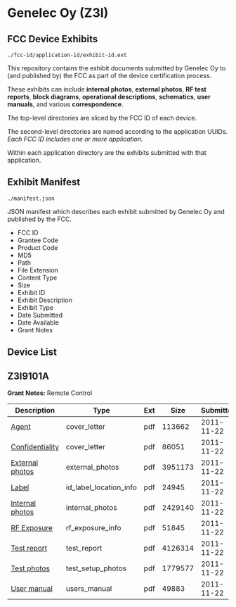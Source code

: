 # Genelec Oy (Z3I)
## FCC Device Exhibits

```
./fcc-id/application-id/exhibit-id.ext
```

This repository contains the exhibit documents submitted by Genelec Oy to (and published by) the FCC as part of the device certification process.

These exhibits can include **internal photos**, **external photos**, **RF test reports**, **block diagrams**, **operational descriptions**, **schematics**, **user manuals**, and various **correspondence**.

The top-level directories are sliced by the FCC ID of each device.

The second-level directories are named according to the application UUIDs. *Each FCC ID includes one or more application.*

Within each application directory are the exhibits submitted with that application. 

## Exhibit Manifest

```
./manifest.json
```

JSON manifest which describes each exhibit submitted by Genelec Oy and published by the FCC.

- FCC ID
- Grantee Code
- Product Code
- MD5
- Path
- File Extension
- Content Type
- Size
- Exhibit ID
- Exhibit Description
- Exhibit Type
- Date Submitted
- Date Available
- Grant Notes

## Device List
## Z3I9101A
**Grant Notes:** Remote Control

| Description | Type | Ext | Size | Submitted | Available |
| ----------- | ---- | --- | ---- | --------- | --------- |
| [Agent](Z3I9101A/ba1e607d297e1a49b9857d0473ec4065/1585545.pdf) | cover_letter | pdf | 113662 | 2011-11-22 | 2011-11-22 |
| [Confidentiality](Z3I9101A/ba1e607d297e1a49b9857d0473ec4065/1585546.pdf) | cover_letter | pdf | 86051 | 2011-11-22 | 2011-11-22 |
| [External photos](Z3I9101A/ba1e607d297e1a49b9857d0473ec4065/1585548.pdf) | external_photos | pdf | 3951173 | 2011-11-22 | 2011-11-22 |
| [Label](Z3I9101A/ba1e607d297e1a49b9857d0473ec4065/1585550.pdf) | id_label_location_info | pdf | 24945 | 2011-11-22 | 2011-11-22 |
| [Internal photos](Z3I9101A/ba1e607d297e1a49b9857d0473ec4065/1585549.pdf) | internal_photos | pdf | 2429140 | 2011-11-22 | 2011-11-22 |
| [RF Exposure](Z3I9101A/ba1e607d297e1a49b9857d0473ec4065/1585552.pdf) | rf_exposure_info | pdf | 51845 | 2011-11-22 | 2011-11-22 |
| [Test report](Z3I9101A/ba1e607d297e1a49b9857d0473ec4065/1585554.pdf) | test_report | pdf | 4126314 | 2011-11-22 | 2011-11-22 |
| [Test photos](Z3I9101A/ba1e607d297e1a49b9857d0473ec4065/1585555.pdf) | test_setup_photos | pdf | 1779577 | 2011-11-22 | 2011-11-22 |
| [User manual](Z3I9101A/ba1e607d297e1a49b9857d0473ec4065/1585556.pdf) | users_manual | pdf | 49883 | 2011-11-22 | 2011-11-22 |
